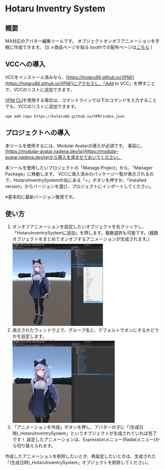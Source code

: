 # Hotaru Inventry System

## 概要
MA対応のアバター編集ツールです。
オブジェクトオンオフアニメーションを手軽に作成できます。
[](
↓商品ページを貼る
boothでの配布ページは[こちら](https://hotaru86.booth.pm/)
)

## VCCへの導入
VCCをインストール済みなら、[https://hotaru86.github.io/VPM/](https://hotaru86.github.io/VPM/)にアクセスし、「Add to VCC」を押すことで、VCCのリストに追加できます。

[VPM CLI](https://vcc.docs.vrchat.com/vpm/cli/)を使用する場合は、コマンドラインで以下のコマンドを入力することでも、VCCのリストに追加できます。
```
vpm add repo https://hotaru86.github.io/VPM/index.json
```

## プロジェクトへの導入
本ツールを使用するには、Modular Avatarの導入が必須です。
事前に、[https://modular-avatar.nadena.dev/ja](https://modular-avatar.nadena.dev/ja)から導入を済ませておいてください。

本ツールを使用したいプロジェクトの「Manage Project」から、「Manager Package」に移動します。
VCCに導入済みのパッケージ一覧が表示されるので、HotaruInventrySystemの右にある「+」ボタンを押すか、「Installed version」からバージョンを選び、プロジェクトにインポートしてください。



※基本的に最新バージョン推奨です。

## 使い方
1. オンオフアニメーションを設定したいオブジェクトを右クリックし、「HotaruInventrySystemに追加」を押します。複数選択も可能です。(複数オブジェクトをまとめてオンオフするアニメーションが生成されます。)
![Object Selection](Website/Images/スライド2.PNG)
2. 表示されたウィンドウ上で、グループ名と、デフォルトでオンにするかどうかを設定します。
![Object Selection](Website/Images/スライド4.PNG)
3. 「アニメーションを作成」ボタンを押し、アバターの子に「(生成日時)_HotaruInventrySystem」というオブジェクトが生成されていれば完了です！
設定したアニメーションは、Expressionメニュー(Radialメニュー)から切り替えられます。

作成したアニメーションを削除したいとき、再設定したいときは、生成された「(生成日時)_HotaruInventrySystem」オブジェクトを削除してください。


